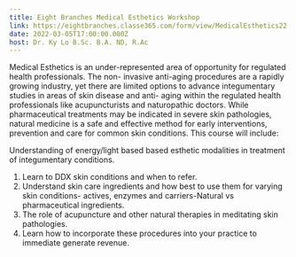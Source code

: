 ```yaml
---
title: Eight Branches Medical Esthetics Workshop
link: https://eightbranches.classe365.com/form/view/MedicalEsthetics22
date: 2022-03-05T17:00:00.000Z
host: Dr. Ky Lo B.Sc. B.A. ND, R.Ac
---
```

Medical Esthetics is an under-represented area of opportunity for regulated health professionals. The non-
invasive anti-aging procedures are a rapidly growing industry, yet there are limited options to advance integumentary studies in areas of skin disease and anti- aging within the regulated health professionals like acupuncturists and naturopathic doctors. While pharmaceutical treatments may be indicated in severe skin
pathologies, natural medicine is a safe and effective method for early interventions, prevention and care for
common skin conditions. This course will include: 

Understanding of energy/light based based esthetic modalities
in treatment of integumentary conditions.

1. Learn to DDX skin conditions and when to refer.
2. Understand skin care ingredients and how best to use them for varying skin conditions- actives, enzymes and carriers-Natural vs pharmaceutical ingredients.
3. The role of acupuncture and other natural therapies in meditating skin pathologies.
4. Learn how to incorporate these procedures into your practice to immediate generate revenue.